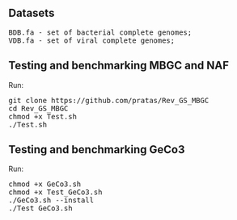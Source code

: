 ## Datasets

<pre>
BDB.fa - set of bacterial complete genomes;
VDB.fa - set of viral complete genomes;
</pre>

## Testing and benchmarking MBGC and NAF ##

Run:
<pre>
git clone https://github.com/pratas/Rev_GS_MBGC
cd Rev_GS_MBGC
chmod +x Test.sh
./Test.sh
</pre>

## Testing and benchmarking GeCo3 ##

Run:
<pre>
chmod +x GeCo3.sh
chmod +x Test_GeCo3.sh
./GeCo3.sh --install
./Test_GeCo3.sh
</pre>

